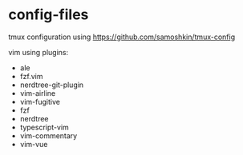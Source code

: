 # config-files

tmux configuration using https://github.com/samoshkin/tmux-config

vim using plugins:

  - ale
  - fzf.vim                 
  - nerdtree-git-plugin     
  - vim-airline             
  - vim-fugitive
  - fzf                     
  - nerdtree                
  - typescript-vim          
  - vim-commentary          
  - vim-vue
